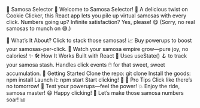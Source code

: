 🍤 Samosa Selector 🥟
Welcome to Samosa Selector! 🚀 A delicious twist on Cookie Clicker, this React app lets you pile up virtual samosas with every click. Numbers going up? Infinite satisfaction? Yes, please! 😋 (Sorry, no real samosas to munch on 😅.)

🎯 What’s It About?
Click to stack those samosas! 📈
Buy powerups to boost your samosas-per-click. 💪
Watch your samosa empire grow—pure joy, no calories! ✨
🛠️ How It Works
Built with React 🌟
Uses useState() 🪝 to track your samosa stash.
Handles click events 🖱️ for that sweet, sweet accumulation.
🚀 Getting Started
Clone the repo: git clone <repo-url>
Install the goods: npm install
Launch it: npm start
Start clicking! 🍤
🎉 Pro Tips
Click like there’s no tomorrow! 🥟
Test your powerups—feel the power! 💥
Enjoy the ride, samosa master! 😄
Happy clicking! 🌟 Let’s make those samosa numbers soar! 📊
